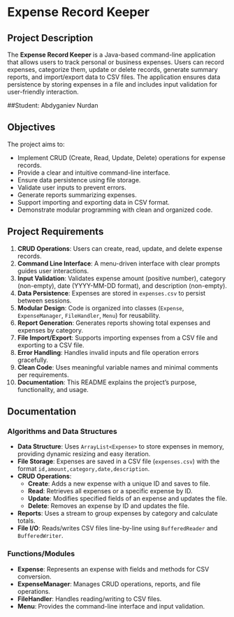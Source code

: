# Expense Record Keeper

## Project Description
The **Expense Record Keeper** is a Java-based command-line application that allows users to track personal or business expenses. Users can record expenses, categorize them, update or delete records, generate summary reports, and import/export data to CSV files. The application ensures data persistence by storing expenses in a file and includes input validation for user-friendly interaction.

##Student: Abdyganiev Nurdan

## Objectives
The project aims to:
- Implement CRUD (Create, Read, Update, Delete) operations for expense records.
- Provide a clear and intuitive command-line interface.
- Ensure data persistence using file storage.
- Validate user inputs to prevent errors.
- Generate reports summarizing expenses.
- Support importing and exporting data in CSV format.
- Demonstrate modular programming with clean and organized code.

## Project Requirements
1. **CRUD Operations**: Users can create, read, update, and delete expense records.
2. **Command Line Interface**: A menu-driven interface with clear prompts guides user interactions.
3. **Input Validation**: Validates expense amount (positive number), category (non-empty), date (YYYY-MM-DD format), and description (non-empty).
4. **Data Persistence**: Expenses are stored in `expenses.csv` to persist between sessions.
5. **Modular Design**: Code is organized into classes (`Expense`, `ExpenseManager`, `FileHandler`, `Menu`) for reusability.
6. **Report Generation**: Generates reports showing total expenses and expenses by category.
7. **File Import/Export**: Supports importing expenses from a CSV file and exporting to a CSV file.
8. **Error Handling**: Handles invalid inputs and file operation errors gracefully.
9. **Clean Code**: Uses meaningful variable names and minimal comments per requirements.
10. **Documentation**: This README explains the project’s purpose, functionality, and usage.

## Documentation
### Algorithms and Data Structures
- **Data Structure**: Uses `ArrayList<Expense>` to store expenses in memory, providing dynamic resizing and easy iteration.
- **File Storage**: Expenses are saved in a CSV file (`expenses.csv`) with the format `id,amount,category,date,description`.
- **CRUD Operations**:
  - **Create**: Adds a new expense with a unique ID and saves to file.
  - **Read**: Retrieves all expenses or a specific expense by ID.
  - **Update**: Modifies specified fields of an expense and updates the file.
  - **Delete**: Removes an expense by ID and updates the file.
- **Reports**: Uses a stream to group expenses by category and calculate totals.
- **File I/O**: Reads/writes CSV files line-by-line using `BufferedReader` and `BufferedWriter`.

### Functions/Modules
- **Expense**: Represents an expense with fields and methods for CSV conversion.
- **ExpenseManager**: Manages CRUD operations, reports, and file operations.
- **FileHandler**: Handles reading/writing to CSV files.
- **Menu**: Provides the command-line interface and input validation.



